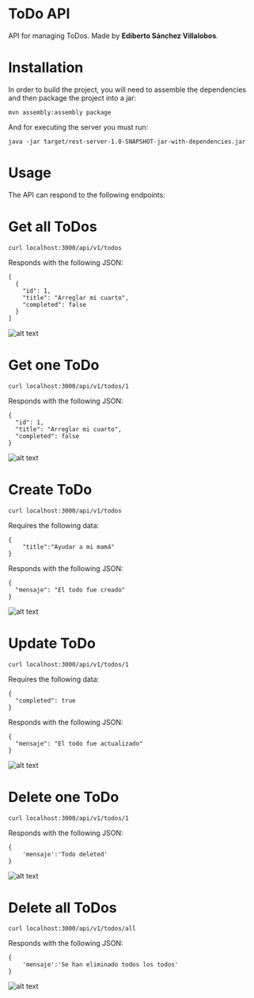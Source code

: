 # ToDo API

API for managing ToDos. Made by **Ediberto Sánchez Villalobos**.

# Installation

In order to build the project, you will need to assemble the dependencies and then package the project into a jar:

`mvn assembly:assembly package`

And for executing the server you must run:

`java -jar target/rest-server-1.0-SNAPSHOT-jar-with-dependencies.jar`

# Usage

The API can respond to the following endpoints:

# Get all ToDos

`curl localhost:3000/api/v1/todos`

Responds with the following JSON:

```
[
  {
    "id": 1,
    "title": "Arreglar mi cuarto",
    "completed": false
  }
]
```

![alt text](https://raw.githubusercontent.com/main/rest-server/img/1_getAllTodos.PNG)

# Get one ToDo

`curl localhost:3000/api/v1/todos/1`

Responds with the following JSON:

```
{
  "id": 1,
  "title": "Arreglar mi cuarto",
  "completed": false
}
```

![alt text](https://raw.githubusercontent.com/main/rest-server/img/2_getOneTodo.PNG)

# Create ToDo

`curl localhost:3000/api/v1/todos`

Requires the following data:

```
{
	"title":"Ayudar a mi mamá"
}
```

Responds with the following JSON:

```
{
  "mensaje": "El todo fue creado"
}
```

![alt text](https://raw.githubusercontent.com/main/rest-server/img/3_postCreateTodo.PNG)

# Update ToDo

`curl localhost:3000/api/v1/todos/1`

Requires the following data:

```
{
  "completed": true
}
```

Responds with the following JSON:

```
{
  "mensaje": "El todo fue actualizado"
}
```

![alt text](https://raw.githubusercontent.com/main/rest-server/img/4_updateTodo.PNG)

# Delete one ToDo

`curl localhost:3000/api/v1/todos/1`

Responds with the following JSON:

```
{
	'mensaje':'Todo deleted'
}
```

![alt text](https://raw.githubusercontent.com/main/rest-server/img/5_deleteTodo.png)

# Delete all ToDos

`curl localhost:3000/api/v1/todos/all`

Responds with the following JSON:

```
{
	'mensaje':'Se han eliminado todos los todos'
}
```

![alt text](https://raw.githubusercontent.com/main/rest-server/img/6_deleteAllTodos.PNG)

